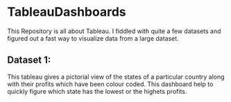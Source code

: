 # TableauDashboards
This Repository is all about Tableau. I fiddled with quite a few datasets and figured out a fast way to visualize data from a large dataset. 
## Dataset 1:
This tableau gives a pictorial view of the states of a particular country along with their profits which have been colour coded. This dashboard help to quickly figure which state has the lowest or the highets profits.
